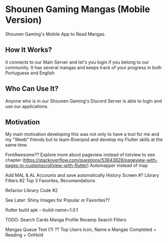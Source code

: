# Shounen Gaming Mangas (Mobile Version)

Shounen Gaming's Mobile App to Read Mangas.

## How It Works?

It connects to our Main Server and let's you login if you belong to our community. It has several mangas and keeps track of your progress in both Portuguese and English

## Who Can Use It?

Anyone who is in our Shounen Gaming's Discord Server is able to login and use our applications.

## Motivation

My main motivation developing this was not only to have a tool for me and my "Weeb" friends but to learn Riverpod and develop my Flutter skills at the same time.

FontAwesome??
Explore more about pageview instead of listview to see chapter (https://stackoverflow.com/questions/53843828/pageview-with-pages-in-customscrollview-with-flutter)
Automapper instead of map

Add MAL & AL Accounts and save automatically
History Screen #?
Library Filters #2
Top 3 Favorites, Recomendations

Refactor Library Code #2

See Later:
Shiny Images for Popular or Favorites??

flutter build apk --build-name=1.0.1

TODO:
Search Cards
Manga Profile Revamp
Search Filters

Mangas Queue Test (?)
?? Top Users Icon, Name e Mangas Completed + Reading + OnHold
